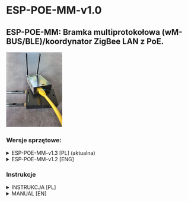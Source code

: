 # ESP-POE-MM-v1.0

## ESP-POE-MM: Bramka multiprotokołowa (wM-BUS/BLE)/koordynator ZigBee LAN z PoE.

 <img src="https://github.com/ficueu/ESPHome-IoT-modules/blob/main/ESP-POE-MM-v1.0/Images/esp-poe-mm1.jpg" width=30% height=30%>


### Wersje sprzętowe:

<details>
<summary> ESP-POE-MM-v1.3 [PL] (aktualna)</summary>

Funkcje:
* ESP32 z modułem LAN8720,
* zasilanie PoE 802.3af/802.3at (36-57 VDC),
* zasilanie POE pasywne 12-35V (po zlutowaniu zworki),
* zasilanie DC (złącze śrubowe) 10-57V,
* Złącze USBC do programowania,
* BT proxy lub natywna obsługa urządzeń BT/BLE przez komponenty esphome,
* koordynator ZigBee na układzie CC2652p (do działania wymagany dodatek Z2M/ZHA),
* odbiornik wM-BUS CC1101 (na specjalne zamówienie, wyłącza możliwość używania BT proxy),
* separacja galwaniczna POE <-> peryferia,
* możliwość skonfigurowania 2x MODBUS + 1xCAN (na specjalne zamówienie),
* dedykowane zewnętrzne anteny dla ZigBee, BLE/wM-BUS,
* diody zasilania (czerwona), aktywności (niebieska),
* zewnętrzne złącza śrubowe do podłączenia zewnętrznych czujników itp.,
* wewnętrzne złacza: 10xGPIO (4, 5, 13, 14, 15, 16, 32, 33, 34, 35)
* obudowa wykonana w technologii druku 3D.

Wersja 1.3. posiada wlutowany konwerter RS485 (MODBUS), który może być wykorzystany w przypadku konfiguracji urządzenia jako BLE + ZigBee.

Dla wersji BLE + ZigBee + RS485, na złączu śrubowym, dostępne dla użytkownika są GND, 3.3V, 5V, GPIO4, GPIO5 oraz sygnały A i B dla magistrali RS485.

### NIE NALEŻY URUCHAMIAĆ MODUŁU BEZ PRZYKRECONYCH ANTEN!

## Pliki konfiguracyjne yaml dla ESPHome:

Najnowsza konfiguracja: (BLE+ZigBee+RS485): https://github.com/ficueu/ESPHome-IoT-modules/blob/main/ESP-POE-MM-v1.0/esp-poe-mm-v13-zb-rs.yaml

Plik bin: https://github.com/ficueu/ESPHome-IoT-modules/blob/main/esp-poe-mm-v13-zb-rs-factory-2024.2.2.bin

<img src=https://github.com/ficueu/ESPHome-IoT-modules/blob/main/ESP-POE-MM-v1.0/images/ESP-POE-MM-v1.0-DESC.png width=50% height=50%>


NIEBIESKI: zworki terminatorów 120Ohm - zlutowanie zworki aktywuje terminację linii.

ŻÓŁTY: zworka do aktywacji pasywnego PoE (JP3)


Pinout (górne złącze śrubowe):
```
1: GND
2: +3.3V
3: +5V
4: GPIO13/GPIO14
5: GPIO5/CAN H
6: CAN L/GPIO4
7: GPIO16/RS B (RS1)
8: RS A (RS1)/GPIO15
9: GPIO33/RS B (RS2)
10: RS A (RS2)/GPIO32
```


Pinout (dolne złącze śrubowe):
```
1: VCC (INPUT: 10-57 VDC)
2: GND
```


Pinout (konfiguracyjny):
```
status_led:
  pin:
    number: 2
    inverted: true
   
ethernet:
  type: LAN8720
  mdc_pin: GPIO23
  mdio_pin: GPIO18
  clk_mode: GPIO17_OUT
  phy_addr: 1
  power_pin: GPIO12
 
 
#UART Settings
uart:
  - id: RS1
    rx_pin: GPIO39
    tx_pin: GPIO14
    baud_rate: 9600

  - id: RS2
    rx_pin: GPIO34
    tx_pin: GPIO15
    baud_rate: 9600      


  - id: ZIGBEE
    rx_pin: GPIO34
    tx_pin: GPIO15
    baud_rate: 115200


modbus:
  - id: MODBUS1
    flow_control_pin: 13  
    uart_id: RS1
  - id: MODBUS2
    flow_control_pin: 16  
    uart_id: RS2


canbus:
  - platform: esp32_can
    tx_pin: GPIO5
    rx_pin: GPIO4
    can_id: 1
    bit_rate: 500kbps
 
```


Konfiguracja Z2M:


```
serial:
  port: tcp://YOUR-IP:1234
```

</details>

<details>
<summary> ESP-POE-MM-v1.2 [ENG]</summary>

Features:
* ESPHome compatible,
* ESP32-S (with U.FL connector) used as BLE receiver, main gateway controller,
* Ebyte E72-2G4M20S1E (CC2652p with U.FL connector) as ZigBee coordinator (on external board),
* POE 802.3af/802.3at (36-57 VDC) with LAN8720,
* passive PoE 12-57V (experimental, need to solder jumper on PCB),
* USBC for flashing, based on CH340C (not recommended for powering),
* power connector: 10-57 VDC (abs max 70V - needs to replace capacitor),
* external connectors: 10xSCREW TERMINALS (3 fixed for: GND, 5V and 3.3V, others for GPIO - they can be shared with Zigbee module or RS485/CAN),
* internal connectors: 10xGPIO (4, 5, 13, 14, 15, 16, 32, 33, 34, 35)
* support for 2xRS485/MODBUS (extended version),
* support for CAN (extended version),
* galvanic separation from PoE or screw terminal voltage input,
* LEDs: power (green) and status (amber),
* external antennas for WiFi/BLE and ZigBee

### DO NOT POWER ON MODULE WITHOUT ANTENNAS

## ESPHome yaml config file
Example ESPHome yaml file (RS485 and CAN): https://github.com/ficueu/ESPHome-IoT-modules/blob/main/ESP-POE-MM-v1.0/esp-poe-mm-v10.yaml

Example ESPHome yaml file (ZigBee): https://github.com/ficueu/ESPHome-IoT-modules/blob/main/ESP-POE-MM-v1.0/esp-poe-mm-v10-zb.yaml

Latest ESPHome ZigBee yaml: https://github.com/ficueu/ESPHome-IoT-modules/blob/main/ESP-POE-MM-v1.0/esp-poe-mm-v12-zb.yaml

Changelog:
v12:
- changed framework to esp-idf for better performance;
- to flash this device with this framework you need to connect device via USB to PC (OTA update might brick device);
v11:
- configuration cleanup;
v10:
- initial release.

<img src=https://github.com/ficueu/ESPHome-IoT-modules/blob/main/ESP-POE-MM-v1.0/images/ESP-POE-MM-v1.0-DESC.png width=50% height=50%>


ORANGE: solder jumpers with 3 pads, connect middle with left or right pad to use right signal (all jumpers has description eg. A|32 - if you want to use signal 32 - solder middle and right pad, to use A signal - solder middle and left pad).


BLUE: termination jumpers - solder jumper to enable 120 Ohm termination on bus.


BROWN: enable jumpers - if you want to use GPIO pins which are shared with transceivers - please disconnect the jumpers.


YELLOW: passive PoE enable jumper.


Pinout (top screw terminal connector):
```
1: GND
2: +3.3V
3: +5V
4: GPIO13/GPIO14
5: GPIO5/CAN H
6: CAN L/GPIO4
7: GPIO16/RS B (RS1)
8: RS A (RS1)/GPIO15
9: GPIO33/RS B (RS2)
10: RS A (RS2)/GPIO32
```


Pinout (bottom screw terminal connector):
```
1: VCC (INPUT: 10-57 VDC)
2: GND
```


Pinout (ESP32 side):
```
status_led:
  pin:
    number: 2
    inverted: true
   
ethernet:
  type: LAN8720
  mdc_pin: GPIO23
  mdio_pin: GPIO18
  clk_mode: GPIO17_OUT
  phy_addr: 1
  power_pin: GPIO12
 
 
#UART Settings
uart:
  - id: RS1
    rx_pin: GPIO39
    tx_pin: GPIO14
    baud_rate: 9600

  - id: RS2
    rx_pin: GPIO34
    tx_pin: GPIO15
    baud_rate: 9600      


  - id: ZIGBEE
    rx_pin: GPIO34
    tx_pin: GPIO15
    baud_rate: 115200


modbus:
  - id: MODBUS1
    flow_control_pin: 13  
    uart_id: RS1
  - id: MODBUS2
    flow_control_pin: 16  
    uart_id: RS2


canbus:
  - platform: esp32_can
    tx_pin: GPIO5
    rx_pin: GPIO4
    can_id: 1
    bit_rate: 500kbps
 
```


ZigBee2MQTT config:


```
serial:
  port: tcp://YOUR-IP:1234
```

</details>

### Instrukcje

<details>
<summary>INSTRUKCJA [PL]</summary>

Moduł jest gotowy do działania, domyślnie włączony jest klient DHCP. Wystarczy podłączyć moduł do switcha PoE, podać adres modułu w konfiguracja Z2M lub ZHA wraz z portem [b]1234[/b] oraz dodać urządzenie przez integrację ESPHome (urządzenie zostanie wykryte automatycznie).

Dodatkowo można dodać urządzenie do listy urządzeń w dodatku ESPHome - umożliwi to dokładną konfigurację modułu oraz aktualizowanie jego oprogramowania.
1. Zainstaluj dodatek ESPHome: https://my.home-assistant.io/redirect/supervisor_addon/?addon=5c53de3b_esphome&repository_url=https%3A%2F%2Fgithub.com%2Fesphome%2Fhome-assistant-addon
2. Uruchom dodatek i przejdź do jego interfejsu.
3. Kliknij **Adopt** przy nowo wykrytym urządzeniu [ESP32 PoE Multi Gateway v1.3 (ZIGBEE+RS485)].
4. Kliknij **Install** i poczekaj aż oprogramowanie zostanie zainstalowane na urządzeniu.

Konfiguracja dla Z2M (zamień IP-URZADZENIA na adres IP)

```
  port: tcp://IP-URZADZENIA:1234
```

alternatywnie możesz skorzystać z aliasu adresu IP (nie zawsze ta metoda będzie działała):

```
  port: tcp://esp-poe-mm-v13-zb-rs.local:1234
```


</details>

<details>
<summary>MANUAL [EN]</summary>

Module is ready to use, you can simply plug in into PoE, configure Z2M or ZHA with right IP address and add device to HA via ESPHome integration (device should be automatically recognized by Home Assistant).

Extended setup:

1. Add ESPHome addon to your Home Assistant.
2. Plug device via PoE to network.
3. Click **Adopt** in your ESPHome addon (device should be named ESP32 PoE Multi Gateway).
4. Click **Install** and wait until flashing is done.
5. Click **LOGS** and search for IP address for this device.
6. Add Zigbee2MQTT addon to your Home Assistant.
7. Change config for Zigbee2MQTT addon in **serial:** to:
(note! change only YOUR-IP, port should be always :1234)
```
  port: tcp://YOUR-IP:1234
```
8. Restart Zigbee2MQTT addon.
9. Add device via Home Assistant integration to turn on bluetooth proxy.



Updating ZigBee firmware:
1. Read https://www.zigbee2mqtt.io/guide/adapters/flashing/flashing_via_cc2538-bsl.html
2. Prepare cc2538-bsl tool.
3. Turn on "Zigbee BSL" on your EespHome device integration.
4. Wait 10s.
5. Run cc2538-bsl:
```
python cc2538-bsl.py -b 115200 -p socket://IP-OF-DEVICE:1234 -evw FILENAME.HEX"
```
eg (for IP: 192.168.0.126 and filename: CC1352P2_CC2652P_other_coordinator_20220219.hex):
```
python cc2538-bsl.py -b 115200 -p socket://192.168.0.126:1234 -evw CC1352P2_CC2652P_other_coordinator_20220219.hex
```
6. Wait until firmware was upload and verified successfully, it can take few minutes.


Successfully flashing process:
```
Opening port socket://192.168.0.126:1234, baud 115200
Reading data from CC1352P2_CC2652P_other_coordinator_20220219.hex
Your firmware looks like an Intel Hex file
Connecting to target...
CC1350 PG2.0 (7x7mm): 352KB Flash, 20KB SRAM, CCFG.BL_CONFIG at 0x00057FD8
Primary IEEE Address: XX:XX:XX:XX:XX:XX:XX:XX
    Performing mass erase
Erasing all main bank flash sectors
    Erase done
Writing 360448 bytes starting at address 0x00000000
Write 104 bytes at 0x00057F988
    Write done
Verifying by comparing CRC32 calculations.
    Verified (match: 0x9f4c5825)
```


If error is occured "ERROR: Timeout waiting for ACK/NACK after 'Send data (0x24)'" back to step 3. and try again.

</details>






